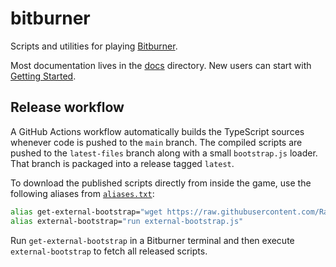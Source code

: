 # bitburner

Scripts and utilities for playing [Bitburner](https://bitburner-official.github.io/).

Most documentation lives in the [docs](./docs) directory. New users can start with [Getting Started](docs/getting-started.md).

## Release workflow

A GitHub Actions workflow automatically builds the TypeScript sources whenever code is pushed to the `main` branch. The compiled scripts are pushed to the `latest-files` branch along with a small `bootstrap.js` loader. That branch is packaged into a release tagged `latest`.

To download the published scripts directly from inside the game, use the following aliases from [`aliases.txt`](aliases.txt):

```bash
alias get-external-bootstrap="wget https://raw.githubusercontent.com/RadicalZephyr/bitburner-scripts/latest/bootstrap.js external-bootstrap.js"
alias external-bootstrap="run external-bootstrap.js"
```

Run `get-external-bootstrap` in a Bitburner terminal and then execute `external-bootstrap` to fetch all released scripts.
